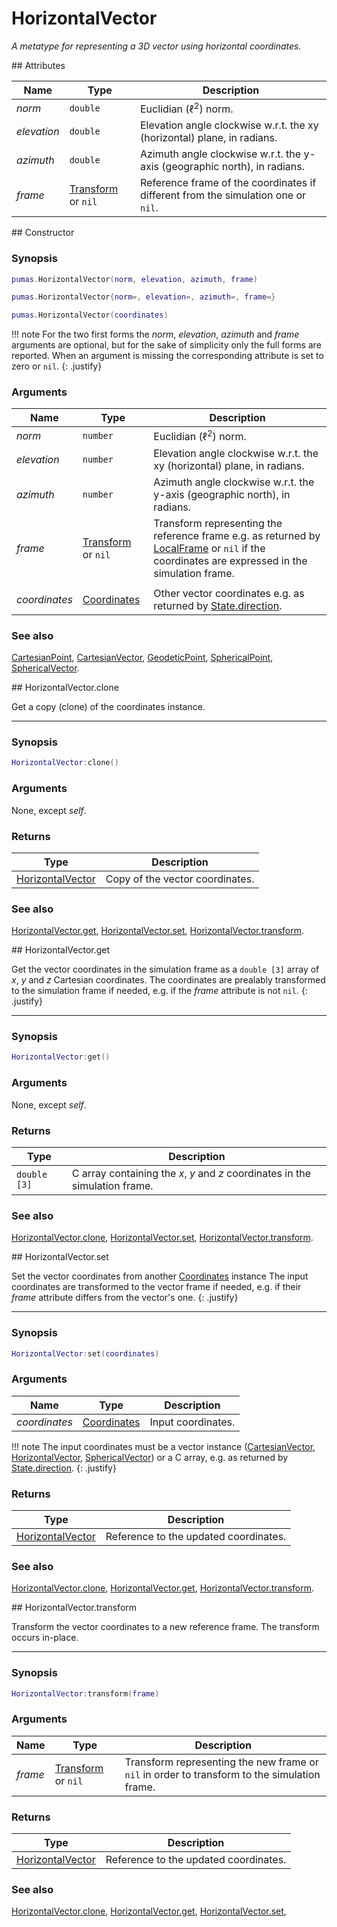 # HorizontalVector
_A metatype for representing a 3D vector using horizontal coordinates._


<div markdown="1" class="shaded-box fancy">
## Attributes

|Name|Type|Description|
|----|----|-----------|
|*norm*     |`double`| Euclidian (&#8467;<sup>2</sup>) norm. |
|*elevation*|`double`| Elevation angle clockwise w.r.t. the xy (horizontal) plane, in radians. |
|*azimuth*  |`double`| Azimuth angle clockwise w.r.t. the y-axis (geographic north), in radians. |
|*frame*|[Transform](Transform.md) or `nil`| Reference frame of the coordinates if different from the simulation one or `nil`.|
</div>


<div markdown="1" class="shaded-box fancy">
## Constructor

### Synopsis

```lua
pumas.HorizontalVector(norm, elevation, azimuth, frame)

pumas.HorizontalVector{norm=, elevation=, azimuth=, frame=}

pumas.HorizontalVector(coordinates)
```

!!! note
    For the two first forms the *norm*, *elevation*, *azimuth* and *frame*
    arguments are optional, but for the sake of simplicity only the full forms
    are reported. When an argument is missing the corresponding attribute is set
    to zero or `nil`.
    {: .justify}

### Arguments

|Name|Type|Description|
|----|----|-----------|
|*norm*     |`number` | Euclidian (&#8467;<sup>2</sup>) norm. |
|*elevation*|`number` | Elevation angle clockwise w.r.t. the xy (horizontal) plane, in radians. |
|*azimuth*  |`number` | Azimuth angle clockwise w.r.t. the y-axis (geographic north), in radians. |
|*frame*    |[Transform](Transform.md) or `nil`| Transform representing the reference frame e.g. as returned by [LocalFrame](LocalFrame.md) or `nil` if the coordinates are expressed in the simulation frame.|
||||
|*coordinates*|[Coordinates](../Coordinates.md)| Other vector coordinates e.g. as returned by [State.direction](../simulation/State.md:#attributes). |

### See also

[CartesianPoint](CartesianPoint.md),
[CartesianVector](CartesianVector.md),
[GeodeticPoint](GeodeticPoint.md),
[SphericalPoint](SphericalPoint.md),
[SphericalVector](SphericalVector.md).

</div>


<div markdown="1" class="shaded-box fancy">
## HorizontalVector.clone

Get a copy (clone) of the coordinates instance.

---

### Synopsis

```lua
HorizontalVector:clone()
```

### Arguments

None, except *self*.

### Returns

|Type|Description|
|----|-----------|
|[HorizontalVector](HorizontalVector.md)| Copy of the vector coordinates.|

### See also

[HorizontalVector.get](#horizontalvectorget),
[HorizontalVector.set](#horizontalvectorset),
[HorizontalVector.transform](#horizontalvectortransform).
</div>


<div markdown="1" class="shaded-box fancy">
## HorizontalVector.get

Get the vector coordinates in the simulation frame as a `double [3]` array of
*x*, *y* and *z* Cartesian coordinates. The coordinates are prealably
transformed to the simulation frame if needed, e.g.  if the *frame* attribute is
not `nil`.
{: .justify}

---

### Synopsis

```lua
HorizontalVector:get()
```

### Arguments

None, except *self*.

### Returns

|Type|Description|
|----|-----------|
|`double [3]`| C array containing the *x*, *y* and *z* coordinates in the simulation frame.|

### See also

[HorizontalVector.clone](#horizontalvectorclone),
[HorizontalVector.set](#horizontalvectorset),
[HorizontalVector.transform](#horizontalvectortransform).

</div>


<div markdown="1" class="shaded-box fancy">
## HorizontalVector.set

Set the vector coordinates from another [Coordinates](../Coordinates.md)
instance The input coordinates are transformed to the vector frame if needed,
e.g.  if their *frame* attribute differs from the vector's one.
{: .justify}

---

### Synopsis

```lua
HorizontalVector:set(coordinates)
```

### Arguments

|Name|Type|Description|
|----|----|-----------|
|*coordinates*|[Coordinates](../Coordinates.md)| Input coordinates.|

!!! note
    The input coordinates must be a vector instance
    ([CartesianVector](CartesianVector.md),
    [HorizontalVector](HorizontalVector.md),
    [SphericalVector](SphericalVector.md)) or a C array, e.g. as returned by
    [State.direction](../simulation/State.md#attributes).
    {: .justify}

### Returns

|Type|Description|
|----|-----------|
|[HorizontalVector](HorizontalVector.md)| Reference to the updated coordinates.|

### See also

[HorizontalVector.clone](#horizontalvectorclone),
[HorizontalVector.get](#horizontalvectorget),
[HorizontalVector.transform](#horizontalvectortransform).
</div>


<div markdown="1" class="shaded-box fancy">
## HorizontalVector.transform

Transform the vector coordinates to a new reference frame. The transform occurs
in-place.

---

### Synopsis

```lua
HorizontalVector:transform(frame)
```

### Arguments

|Name|Type|Description|
|----|----|-----------|
|*frame*|[Transform](Transform.md) or `nil`| Transform representing the new frame or `nil` in order to transform to the simulation frame.|

### Returns

|Type|Description|
|----|-----------|
|[HorizontalVector](HorizontalVector.md)| Reference to the updated coordinates.|

### See also

[HorizontalVector.clone](#horizontalvectorclone),
[HorizontalVector.get](#horizontalvectorget),
[HorizontalVector.set](#horizontalvectorset),
</div>
